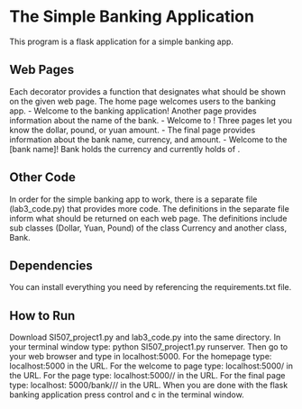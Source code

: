 # The Simple Banking Application
This program is a flask application for a simple banking app.

## Web Pages
Each decorator provides a function that designates what should be shown on the given web page.
The home page welcomes users to the banking app. - Welcome to the banking application!
Another page provides information about the name of the bank. - Welcome to <bank name>!
Three pages let you know the dollar, pound, or yuan amount. - <currency name> <value amount>
The final page provides information about the bank name, currency, and amount. - Welcome to the [bank name]! <bank name> Bank holds the <currency> currency and currently holds <value> of <currency>.

## Other Code
In order for the simple banking app to work, there is a separate file (lab3_code.py) that provides more code. The definitions in the separate file inform what should be returned on each web page. The definitions include sub classes (Dollar, Yuan, Pound) of the class Currency and another class, Bank.

## Dependencies
You can install everything you need by referencing the requirements.txt file.

## How to Run
Download SI507_project1.py and lab3_code.py into the same directory. In your terminal window type: python SI507_project1.py runserver. Then go to your web browser and type in localhost:5000.
For the homepage type: localhost:5000 in the URL.
For the welcome to <bank name> page type: localhost:5000/<bank name> in the URL.
For the <currency name> <value amount> page type: localhost:5000/<currency name>/<value amount> in the URL.
For the final page type: localhost: 5000/bank/<bank name>/<currency name>/<value amount> in the URL.
When you are done with the flask banking application press control and c in the terminal window.

